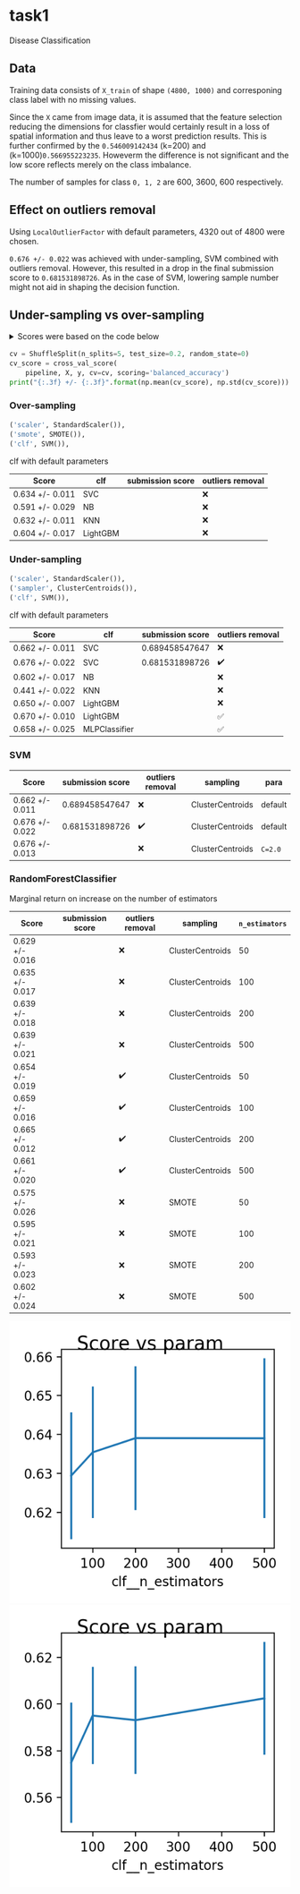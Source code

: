 # task1 

Disease Classification

## Data

Training data consists of `X_train` of shape `(4800, 1000)` and corresponing class label with no missing values.

Since the `X` came from image data, it is assumed that the feature selection reducing the dimensions for classfier would certainly result in a loss of spatial information and thus leave to a worst prediction results. This is further confirmed by the `0.546009142434` (k=200) and 
(k=1000)`0.566955223235`. Howeverm the difference is not significant and the low score reflects merely on the class imbalance.

The number of samples for class `0, 1, 2` are 600, 3600, 600 respectively.

## Effect on outliers removal

Using `LocalOutlierFactor` with default parameters, 4320 out of 4800 were chosen. 

`0.676 +/- 0.022` was achieved with under-sampling, SVM combined with outliers removal. However, this resulted in a drop in the final submission score to `0.681531898726`. As in the case of SVM, lowering sample number might not aid in shaping the decision function.

## Under-sampling vs over-sampling


<details>
  <summary>Scores were based on the code below</summary>
  
    ```python
    cv = ShuffleSplit(n_splits=5, test_size=0.2, random_state=0)
    cv_score = cross_val_score(
        pipeline, X, y, cv=cv, scoring='balanced_accuracy')
    print("{:.3f} +/- {:.3f}".format(np.mean(cv_score), np.std(cv_score)))
    ```
</details>

```python
cv = ShuffleSplit(n_splits=5, test_size=0.2, random_state=0)
cv_score = cross_val_score(
    pipeline, X, y, cv=cv, scoring='balanced_accuracy')
print("{:.3f} +/- {:.3f}".format(np.mean(cv_score), np.std(cv_score)))
```

### Over-sampling

```python
('scaler', StandardScaler()),
('smote', SMOTE()),
('clf', SVM()),   
```

clf with default parameters

| Score           | clf      | submission score | outliers removal |
|-----------------|----------|------------------|------------------|
| 0.634 +/- 0.011 | SVC      |                  | :x:              |
| 0.591 +/- 0.029 | NB       |                  | :x:              |
| 0.632 +/- 0.011 | KNN      |                  | :x:              |
| 0.604 +/- 0.017 | LightGBM |                  | :x:              |

### Under-sampling

```python
('scaler', StandardScaler()),
('sampler', ClusterCentroids()),
('clf', SVM()),   
```

clf with default parameters

| Score           | clf           | submission score | outliers removal   |
|-----------------|---------------|------------------|--------------------|
| 0.662 +/- 0.011 | SVC           | 0.689458547647   | :x:                |
| 0.676 +/- 0.022 | SVC           | 0.681531898726   | :heavy_check_mark: |
| 0.602 +/- 0.017 | NB            |                  | :x:                |
| 0.441 +/- 0.022 | KNN           |                  | :x:                |
| 0.650 +/- 0.007 | LightGBM      |                  | :x:                |
| 0.670 +/- 0.010 | LightGBM      |                  | :white_check_mark: |
| 0.658 +/- 0.025 | MLPClassifier |                  | :white_check_mark: |

### SVM

| Score           | submission score | outliers removal   | sampling         | para    |
|-----------------|------------------|--------------------|------------------|---------|
| 0.662 +/- 0.011 | 0.689458547647   | :x:                | ClusterCentroids | default |
| 0.676 +/- 0.022 | 0.681531898726   | :heavy_check_mark: | ClusterCentroids | default |
| 0.676 +/- 0.013 |                  | :x:                | ClusterCentroids | `C=2.0` |

### RandomForestClassifier

Marginal return on increase on the number of estimators

| Score           | submission score | outliers removal   | sampling         | `n_estimators` |
|-----------------|------------------|--------------------|------------------|----------------|
| 0.629 +/- 0.016 |                  | :x:                | ClusterCentroids | 50             |
| 0.635 +/- 0.017 |                  | :x:                | ClusterCentroids | 100            |
| 0.639 +/- 0.018 |                  | :x:                | ClusterCentroids | 200            |
| 0.639 +/- 0.021 |                  | :x:                | ClusterCentroids | 500            |
| 0.654 +/- 0.019 |                  | :heavy_check_mark: | ClusterCentroids | 50             |
| 0.659 +/- 0.016 |                  | :heavy_check_mark: | ClusterCentroids | 100            |
| 0.665 +/- 0.012 |                  | :heavy_check_mark: | ClusterCentroids | 200            |
| 0.661 +/- 0.020 |                  | :heavy_check_mark: | ClusterCentroids | 500            |
| 0.575 +/- 0.026 |                  | :x:                | SMOTE            | 50             |
| 0.595 +/- 0.021 |                  | :x:                | SMOTE            | 100            |
| 0.593 +/- 0.023 |                  | :x:                | SMOTE            | 200            |
| 0.602 +/- 0.024 |                  | :x:                | SMOTE            | 500            |

![ClusterCentroids](log/gscv_20191029-115600.png)
![SMOTE](log/gscv_20191029-120742.png)
